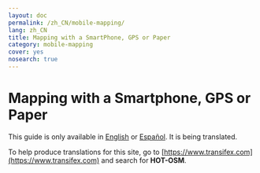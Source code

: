 ```yaml
---
layout: doc
permalink: /zh_CN/mobile-mapping/
lang: zh_CN
title: Mapping with a SmartPhone, GPS or Paper
category: mobile-mapping
cover: yes
nosearch: true
---
```


Mapping with a Smartphone, GPS or Paper
=============================

This guide is only available in [English](/en/mobile-mapping/) or [Español](/es/mobile-mapping/). It is being translated.

To help produce translations for this site, go to [https://www.transifex.com](https://www.transifex.com) and search for **HOT-OSM**.
